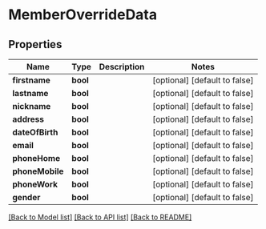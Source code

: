# MemberOverrideData

## Properties
Name | Type | Description | Notes
------------ | ------------- | ------------- | -------------
**firstname** | **bool** |  | [optional] [default to false]
**lastname** | **bool** |  | [optional] [default to false]
**nickname** | **bool** |  | [optional] [default to false]
**address** | **bool** |  | [optional] [default to false]
**dateOfBirth** | **bool** |  | [optional] [default to false]
**email** | **bool** |  | [optional] [default to false]
**phoneHome** | **bool** |  | [optional] [default to false]
**phoneMobile** | **bool** |  | [optional] [default to false]
**phoneWork** | **bool** |  | [optional] [default to false]
**gender** | **bool** |  | [optional] [default to false]

[[Back to Model list]](../README.md#documentation-for-models) [[Back to API list]](../README.md#documentation-for-api-endpoints) [[Back to README]](../README.md)


